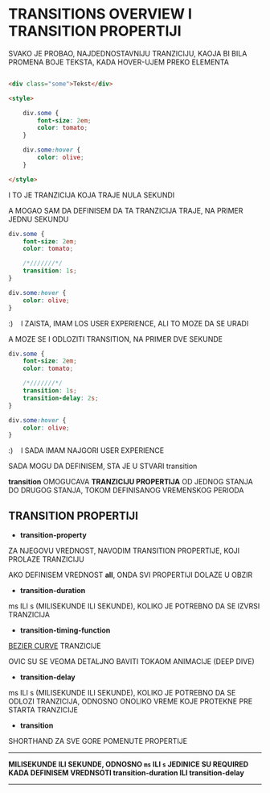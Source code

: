 # TRANSITIONS OVERVIEW I TRANSITION PROPERTIJI

SVAKO JE PROBAO, NAJDEDNOSTAVNIJU TRANZICIJU, KAOJA BI BILA PROMENA BOJE TEKSTA, KADA HOVER-UJEM PREKO ELEMENTA

```HTML

<div class="some">Tekst</div>

<style>

    div.some {
        font-size: 2em;
        color: tomato;
    }

    div.some:hover {
        color: olive;
    }

</style>

```

I TO JE TRANZICIJA KOJA TRAJE NULA SEKUNDI

A MOGAO SAM DA DEFINISEM DA TA TRANZICIJA TRAJE, NA PRIMER JEDNU SEKUNDU

```CSS
div.some {
    font-size: 2em;
    color: tomato;

    /*///////*/
    transition: 1s;
}

div.some:hover {
    color: olive;
}
```

:) &nbsp;&nbsp; I ZAISTA, IMAM LOS USER EXPERIENCE, ALI TO MOZE DA SE URADI

A MOZE SE I ODLOZITI TRANSITION, NA PRIMER DVE SEKUNDE

```CSS
div.some {
    font-size: 2em;
    color: tomato;

    /*///////*/
    transition: 1s;
    transition-delay: 2s;
}

div.some:hover {
    color: olive;
}
```

:) &nbsp;&nbsp; I SADA IMAM NAJGORI USER EXPERIENCE

SADA MOGU DA DEFINISEM, STA JE U STVARI transition

**transition** OMOGUCAVA **TRANZICIJU PROPERTIJA** OD JEDNOG STANJA DO DRUGOG STANJA, TOKOM DEFINISANOG VREMENSKOG PERIODA

## TRANSITION PROPERTIJI

- **transition-property**

ZA NJEGOVU VREDNOST, NAVODIM TRANSITION PROPERTIJE, KOJI PROLAZE TRANZICIJU

AKO DEFINISEM VREDNOST **all**, ONDA SVI PROPERTIJI DOLAZE U OBZIR

- **transition-duration**

ms ILI s (MILISEKUNDE ILI SEKUNDE), KOLIKO JE POTREBNO DA SE IZVRSI TRANZICIJA

- **transition-timing-function**

[BEZIER CURVE](https://sr.wikipedia.org/wiki/Bezjeove_krive) TRANZICIJE

OVIC SU SE VEOMA DETALJNO BAVITI TOKAOM ANIMACIJE (DEEP DIVE)

- **transition-delay**

ms ILI s (MILISEKUNDE ILI SEKUNDE), KOLIKO JE POTREBNO DA SE ODLOZI TRANZICIJA, ODNOSNO ONOLIKO VREME KOJE PROTEKNE PRE STARTA TRANZICIJE

- **transition**

SHORTHAND ZA SVE GORE POMENUTE PROPERTIJE

****

**MILISEKUNDE ILI SEKUNDE, ODNOSNO `ms` ILI `s` JEDINICE SU REQUIRED KADA DEFINISEM VREDNSOTI transition-duration ILI transition-delay**

****